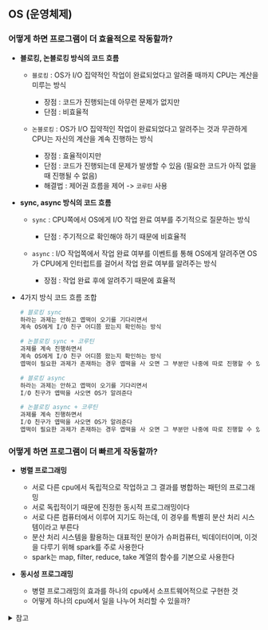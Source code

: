 ## **OS (운영체제)**

### **어떻게 하면 프로그램이 더 효율적으로 작동할까?**

* **블로킹, 논블로킹 방식의 코드 흐름**
	- `블로킹` : OS가 I/O 집약적인 작업이 완료되었다고 알려줄 때까지 CPU는 계산을 미루는 방식
		- 장점 : 코드가 진행되는데 아무런 문제가 없지만
		- 단점 : 비효율적

	- `논블로킹` : OS가 I/O 집약적인 작업이 완료되었다고 알려주는 것과 무관하게 CPU는 자신의 계산을 계속 진행하는 방식
		- 장점 : 효율적이지만
		- 단점 : 코드가 진행되는데 문제가 발생할 수 있음 (필요한 코드가 아직 없을 때 진행될 수 없음)
		- 해결법 : 제어권 흐름을 제어 -> `코루틴` 사용

* **sync, async 방식의 코드 흐름**
	- `sync` : CPU쪽에서 OS에게 I/O 작업 완료 여부를 주기적으로 질문하는 방식
		- 단점 : 주기적으로 확인해야 하기 때문에 비효율적

	- `async` : I/O 작업쪽에서 작업 완료 여부를 이벤트를 통해 OS에게 알려주면 OS가 CPU에게 인터럽트를 걸어서 작업 완료 여부를 알려주는 방식
		- 장점 : 작업 완료 후에 알려주기 때문에 효율적

* 4가지 방식 코드 흐름 조합
	```python
	# 블로킹 sync
	하라는 과제는 안하고 엽떡이 오기를 기다리면서
	계속 OS에게 I/O 친구 어디쯤 왔는지 확인하는 방식

	# 논블로킹 sync + 코루틴
	과제를 계속 진행하면서
	계속 OS에게 I/O 친구 어디쯤 왔는지 확인하는 방식
	엽떡이 필요한 과제가 존재하는 경우 엽떡을 사 오면 그 부분만 나중에 따로 진행할 수 있도록 함

	# 블로킹 async
	하라는 과제는 안하고 엽떡이 오기를 기다리면서
	I/O 친구가 엽떡을 사오면 OS가 알려준다

	# 논블로킹 async + 코루틴
	과제를 계속 진행하면서
	I/O 친구가 엽떡을 사오면 OS가 알려준다
	엽떡이 필요한 과제가 존재하는 경우 엽떡을 사 오면 그 부분만 나중에 따로 진행할 수 있도록 함
	```

### **어떻게 하면 프로그램이 더 빠르게 작동할까?**

* **병렬 프로그래밍**
	- 서로 다른 cpu에서 독립적으로 작업하고 그 결과를 병합하는 패턴의 프로그래밍
	- 서로 독립적이기 때문에 진정한 동시적 프로그래밍이다
	- 서로 다른 컴퓨터에서 이루어 지기도 하는데, 이 경우를 특별히 분산 처리 시스템이라고 부른다
	- 분산 처리 시스템을 활용하는 대표적인 분야가 슈퍼컴퓨터, 빅데이터이며, 이것을 다루기 위해 spark를 주로 사용한다
	- spark는 map, filter, reduce, take 계열의 함수를 기본으로 사용한다

* **동시성 프로그래밍**
	- 병렬 프로그래밍의 효과를 하나의 cpu에서 소프트웨어적으로 구현한 것
	- 어떻게 하나의 cpu에서 일을 나누어 처리할 수 있을까?





























<details>
<summary>참고</summary>

* 명령어
	- CPU 집약적 : 계산, ...
	- I/O 집약적 : 파일 읽기, 통신, ...

* 

</details>